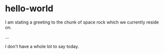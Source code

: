 # hello-world
I am stating a greeting to the chunk of space rock which we currently reside on.

...


I don't have a whole lot to say today.
